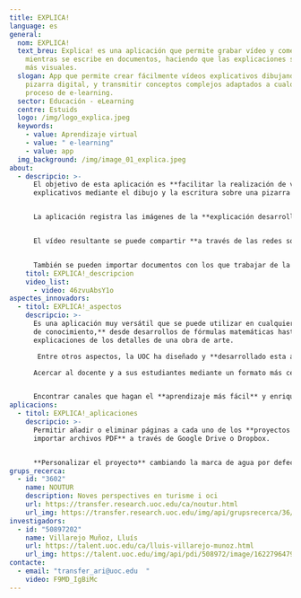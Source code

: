 ```yaml
---
title: EXPLICA!
language: es
general:
  nom: EXPLICA!
  text_breu: Explica! es una aplicación que permite grabar vídeo y comentarios
    mientras se escribe en documentos, haciendo que las explicaciones sean mucho
    más visuales.
  slogan: App que permite crear fácilmente vídeos explicativos dibujando sobre una
    pizarra digital, y transmitir conceptos complejos adaptados a cualquier
    proceso de e-learning.
  sector: Educación - eLearning
  centre: Estuids
  logo: /img/logo_explica.jpeg
  keywords:
    - value: Aprendizaje virtual
    - value: " e-learning"
    - value: app
  img_background: /img/image_01_explica.jpeg
about:
  - descripcio: >-
      El objetivo de esta aplicación es **facilitar la realización de vídeos**
      explicativos mediante el dibujo y la escritura sobre una pizarra digital. 


      La aplicación registra las imágenes de la **explicación desarrollada sobre la pizarra** (dibujo/texto) y, además, graba el audio explicativo que la acompaña, creando un vídeo con la explicación completa. 


      El vídeo resultante se puede compartir **a través de las redes sociales**, se puede editar con cualquier otra app o, incluso, enviar por correo, realizar vídeos usando una pizarra digital, registrando el dibujo creado en la pizarra junto con la explicación de voz del usuario. 


      También se pueden importar documentos con los que trabajar de la misma manera, dibujando sobre ellos y haciendo al mismo tiempo una explicación. **Explica! está disponible en iOS para dispositivos** Apple y en Play Store para dispositivos Android.
    titol: EXPLICA!_descripcion
    video_list:
      - video: 46zvuAbsY1o
aspectes_innovadors:
  - titol: EXPLICA!_aspectos
    descripcio: >-
      Es una aplicación muy versátil que se puede utilizar en cualquier **ámbito
      de conocimiento,** desde desarrollos de fórmulas matemáticas hasta
      explicaciones de los detalles de una obra de arte.

       Entre otros aspectos, la UOC ha diseñado y **desarrollado esta aplicación** para: 

      Acercar al docente y a sus estudiantes mediante un formato más cercano que el texto. Ofrecer **soportes digitales** para las experiencias de enseñanza y aprendizaje. 


      Encontrar canales que hagan el **aprendizaje más fácil** y enriquecedor.
aplicacions:
  - titol: EXPLICA!_aplicaciones
    descripcio: >-
      Permitir añadir o eliminar páginas a cada uno de los **proyectos e
      importar archivos PDF** a través de Google Drive o Dropbox. 


      **Personalizar el proyecto** cambiando la marca de agua por defecto por cualquier otra imagen.
grups_recerca:
  - id: "3602"
    name: NOUTUR
    description: Noves perspectives en turisme i oci
    url: https://transfer.research.uoc.edu/ca/noutur.html
    url_img: https://transfer.research.uoc.edu/img/api/grupsrecerca/36/image/1594109415142
investigadors:
  - id: "50897202"
    name: Villarejo Muñoz, Lluís
    url: https://talent.uoc.edu/ca/lluis-villarejo-munoz.html
    url_img: https://talent.uoc.edu/img/api/pdi/508972/image/1622796479743
contacte:
  - email: "transfer_ari@uoc.edu  "
    video: F9MD_IgBiMc
---
```

